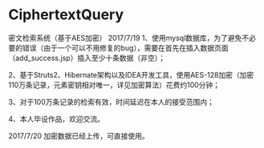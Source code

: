 # CiphertextQuery
密文检索系统（基于AES加密）
2017/7/19
1、使用mysql数据库，为了避免不必要的错误（由于一个可以不用修复的bug），需要在首先在插入数据页面（add_success.jsp）插入至少十条数据（非空）；

2、基于Struts2、Hibernate架构以及IDEA开发工具，使用AES-128加密（加密110万条记录，元素密钥相对唯一，详见加密算法）花费约100分钟；

3、对于100万条记录的检索有效，时间延迟在本人的接受范围内；

4、本人毕设作品，欢迎交流。


2017/7/20
加密数据已经上传，可直接使用。





